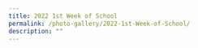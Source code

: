 ```yaml
---
title: 2022 1st Week of School
permalink: /photo-gallery/2022-1st-Week-of-School/
description: ""
---
```

